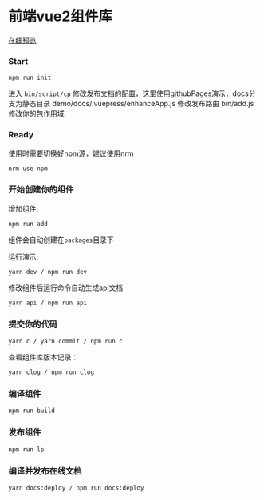 
# 前端vue2组件库

[在线预览](https://palxiao.github.io/vue2-component-library/)

### Start
```
npm run init
```
进入 `bin/script/cp` 修改发布文档的配置，这里使用githubPages演示，docs分支为静态目录
demo/docs/.vuepress/enhanceApp.js 修改发布路由
bin/add.js 修改你的包作用域

### Ready

使用时需要切换好npm源，建议使用nrm

```
nrm use npm
```

### 开始创建你的组件

增加组件:

```
npm run add
```

组件会自动创建在`packages`目录下

运行演示: 
```
yarn dev / npm run dev
```

修改组件后运行命令自动生成api文档
```
yarn api / npm run api
```

### 提交你的代码

```
yarn c / yarn commit / npm run c
```
查看组件库版本记录：
```
yarn clog / npm run clog
```

### 编译组件

```npm run build```

### 发布组件

```npm run lp```

### 编译并发布在线文档

```yarn docs:deploy / npm run docs:deploy```
